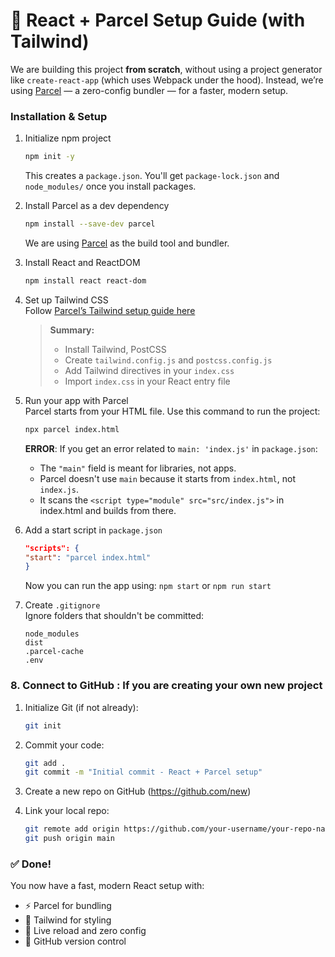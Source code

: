 # 🚀 React + Parcel Setup Guide (with Tailwind)

We are building this project **from scratch**, without using a project generator like `create-react-app` (which uses Webpack under the hood). Instead, we’re using [Parcel](https://parceljs.org) — a zero-config bundler — for a faster, modern setup.

###  Installation & Setup
1. Initialize npm project
    ```bash
    npm init -y
    ```
    This creates a `package.json`. You'll get `package-lock.json` and `node_modules/` once you install packages.

2. Install Parcel as a dev dependency
    ```bash
    npm install --save-dev parcel
    ```
    We are using [Parcel](./Parcel.md) as the build tool and bundler.

3. Install React and ReactDOM
    ```bash
    npm install react react-dom
    ```
4. Set up Tailwind CSS  
Follow [Parcel’s Tailwind setup guide here](https://parceljs.org/recipes/react/#tailwind-css)

    > **Summary:**
    > - Install Tailwind, PostCSS  
    > - Create `tailwind.config.js` and `postcss.config.js`  
    > - Add Tailwind directives in your `index.css`  
    > - Import `index.css` in your React entry file

5. Run your app with Parcel     
Parcel starts from your HTML file. Use this command to run the project:
    ```bash
    npx parcel index.html
    ```

    **ERROR**: If you get an error related to `main: 'index.js'` in `package.json`:

    - The `"main"` field is meant for libraries, not apps.
    - Parcel doesn't use `main` because it starts from `index.html`, not `index.js`.
    - It scans the `<script type="module" src="src/index.js">` in index.html and builds from there.

6. Add a start script in `package.json`
    ```json
    "scripts": {
    "start": "parcel index.html"
    }
    ```
    Now you can run the app using: `npm start` or `npm run start`

7. Create `.gitignore`  
Ignore folders that shouldn't be committed:
    ```
    node_modules
    dist
    .parcel-cache
    .env
    ```
### 8. Connect to GitHub : If you are creating your own new project
1. Initialize Git (if not already):

    ```bash
    git init
    ```
2. Commit your code:

    ```bash
    git add .
    git commit -m "Initial commit - React + Parcel setup"
    ```
3. Create a new repo on GitHub (https://github.com/new)
4. Link your local repo:
    ```bash
    git remote add origin https://github.com/your-username/your-repo-name.git
    git push origin main 
    ```

### ✅ Done!

You now have a fast, modern React setup with:
- ⚡ Parcel for bundling
- 💨 Tailwind for styling
- 🔄 Live reload and zero config
- 📂 GitHub version control

